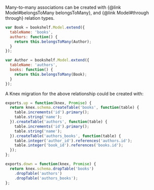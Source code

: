 Many-to-many associations can be created with {@link Model#belongsToMany belongsToMany}, and {@link Model#through through} relation types.

```js
var Book = bookshelf.Model.extend({
  tableName: 'books',
  authors: function() {
    return this.belongsToMany(Author);
  }
});

var Author = bookshelf.Model.extend({
  tableName: 'authors',
  books: function() {
    return this.belongsToMany(Book);
  }
});
```
A Knex migration for the above relationship could be created with:

```js
exports.up = function(knex, Promise) {
  return knex.schema.createTable('books', function(table) {
    table.increments('id').primary();
    table.string('name');
  }).createTable('authors', function(table) {
    table.increments('id').primary();
    table.string('name');
  }).createTable('authors_books', function(table) {
    table.integer('author_id').references('authors.id');
    table.integer('book_id').references('books.id');
  });
};

exports.down = function(knex, Promise) {
  return knex.schema.dropTable('books')
    .dropTable('authors')
    .dropTable('authors_books');
};
```
